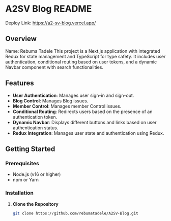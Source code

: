 # A2SV Blog README
Deploy Link: https://a2-sv-blog.vercel.app/
## Overview

Name: Rebuma Tadele
This project is a Next.js application with integrated Redux for state management and TypeScript for type safety. It includes user authentication, conditional routing based on user tokens, and a dynamic Navbar component with search functionalities.

## Features

- **User Authentication**: Manages user sign-in and sign-out.
- **Blog Control**: Manages Blog issues.
- **Member Control**: Manages member Control issues.
- **Conditional Routing**: Redirects users based on the presence of an authentication token.
- **Dynamic Navbar**: Displays different buttons and links based on user authentication status.
- **Redux Integration**: Manages user state and authentication using Redux.

## Getting Started

### Prerequisites

- Node.js (v16 or higher)
- npm or Yarn

### Installation

1. **Clone the Repository**
   ```bash
   git clone https://github.com/rebumatadele/A2SV-Blog.git
